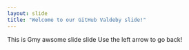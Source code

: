 ```yaml
---
layout: slide
title: "Welcome to our GitHub Valdeby slide!"
---
```

This is Gmy awsome slide slide
Use the left arrow to go back!